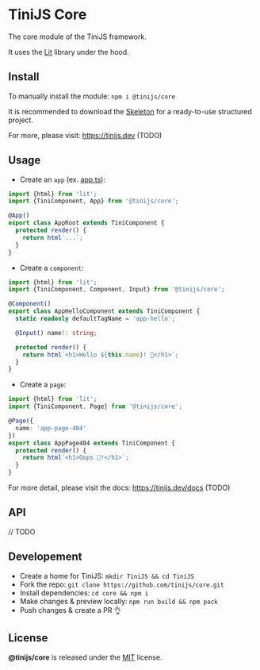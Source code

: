 # TiniJS Core 

The core module of the TiniJS framework.

It uses the [Lit](https://lit.dev/) library under the hood.

## Install

To manually install the module: `npm i @tinijs/core`

It is recommended to download the [Skeleton](https://github.com/tinijs/skeleton) for a ready-to-use structured project.

For more, please visit: <https://tinijs.dev> (TODO)

## Usage

- Create an `app` (ex. [app.ts](https://github.com/tinijs/skeleton/blob/main/app/app.ts)):

```ts
import {html} from 'lit';
import {TiniComponent, App} from '@tinijs/core';

@App()
export class AppRoot extends TiniComponent {
  protected render() {
    return html`...`;
  }
}
```

- Create a `component`:

```ts
import {html} from 'lit';
import {TiniComponent, Component, Input} from '@tinijs/core';

@Component()
export class AppHelloComponent extends TiniComponent {
  static readonly defaultTagName = 'app-hello';

  @Input() name!: string;

  protected render() {
    return html`<h1>Hello ${this.name}! 👋</h1>`;
  }
}
```

- Create a `page`:

```ts
import {html} from 'lit';
import {TiniComponent, Page} from '@tinijs/core';

@Page({
  name: 'app-page-404'
})
export class AppPage404 extends TiniComponent {
  protected render() {
    return html`<h1>Oops 🫣!</h1>`;
  }
}
```

For more detail, please visit the docs: <https://tinijs.dev/docs> (TODO)

## API

// TODO

## Developement

- Create a home for TiniJS: `mkdir TiniJS && cd TiniJS`
- Fork the repo: `git clone https://github.com/tinijs/core.git`
- Install dependencies: `cd core && npm i`
- Make changes & preview locally: `npm run build && npm pack`
- Push changes & create a PR 👌

## License

**@tinijs/core** is released under the [MIT](https://github.com/tinijs/core/blob/master/LICENSE) license.
